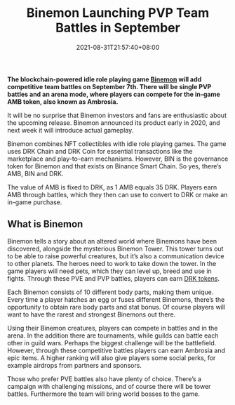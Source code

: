 ﻿---
title: "Binemon Launching PVP Team Battles in September"
date: 2021-08-31T21:57:40+08:00
lastmod: 2021-08-31T16:45:40+08:00
draft: false
authors: ["Sunshine"]
description: "The blockchain-powered idle role playing game Binemon will add competitive team battles on September 7th. There will be single PVP battles and an arena mode, where players can compete for the in-game AMB token, also known as Ambrosia."
featuredImage: "binemon-launching-pvp-team-battles-in-september.png"
tags: ["Strategy Games","Play to Earn"]
categories: ["news"]
news: ["Strategy Games"]
weight: 
lightgallery: true
pinned: false
recommend: false
recommend1: false
---

**The blockchain-powered idle role playing game [Binemon](https://binemon.io/) will add competitive team battles on September 7th. There will be single PVP battles and an arena mode, where players can compete for the in-game AMB token, also known as Ambrosia.**

It will be no surprise that Binemon investors and fans are enthusiastic about the upcoming release. Binemon announced its product early in 2020, and next week it will introduce actual gameplay.

Binemon combines NFT collectibles with idle role playing games. The game uses DRK Chain and DRK Coin for essential transactions like the marketplace and play-to-earn mechanisms. However, BIN is the governance token for Binemon and that exists on Binance Smart Chain. So yes, there’s AMB, BIN and DRK.

The value of AMB is fixed to DRK, as 1 AMB equals 35 DRK. Players earn AMB through battles, which they then can use to convert to DRK or make an in-game purchase.



## What is Binemon

Binemon tells a story about an altered world where Binemons have been discovered, alongside the mysterious Binemon Tower. This tower turns out to be able to raise powerful creatures, but it’s also a communication device to other planets. The heroes need to work to take down the tower. In the game players will need pets, which they can level up, breed and use in fights. Through these PVE and PVP battles, players can earn [DRK tokens](https://draken.exchange/swap/usdt-trc20/drk).

Each Binemon consists of 10 different body parts, making them unique. Every time a player hatches an egg or fuses different Binemons, there’s the opportunity to obtain rare body parts and stat bonus. Of course players will want to have the rarest and strongest Binemons out there.

Using their Binemon creatures, players can compete in battles and in the arena. In the addition there are tournaments, while guilds can battle each other in guild wars. Perhaps the biggest challenge will be the battlefield. However, through these competitive battles players can earn Ambrosia and epic items. A higher ranking will also give players some social perks, for example airdrops from partners and sponsors.

Those who prefer PVE battles also have plenty of choice. There’s a campaign with challenging missions, and of course there will be tower battles. Furthermore the team will bring world bosses to the game.